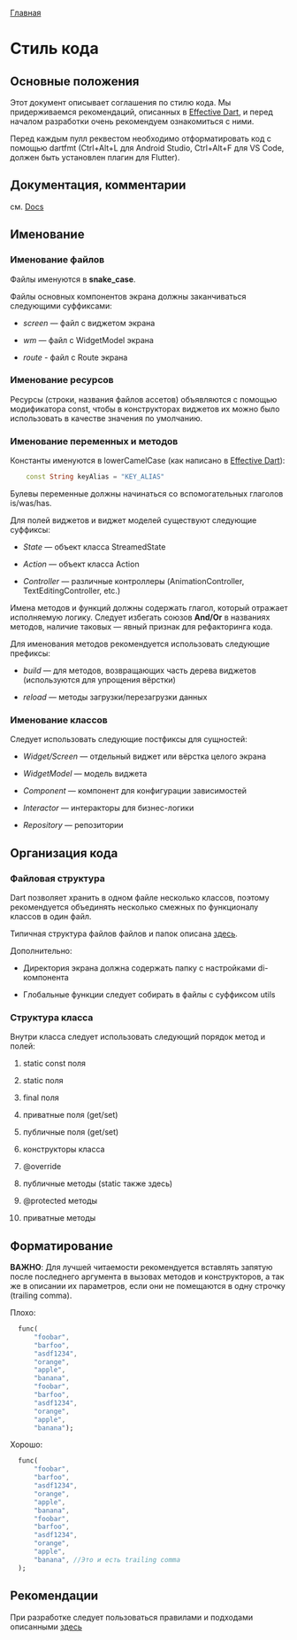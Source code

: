 [Главная](../main.md)

# Стиль кода

## Основные положения

Этот документ описывает соглашения по стилю кода. Мы придерживаемся рекомендаций,
описанных в [Effective Dart](https://www.dartlang.org/guides/language/effective-dart),
и перед началом разработки очень рекомендуем ознакомиться с ними.

Перед каждым пулл реквестом необходимо отформатировать код с помощью dartfmt
(Ctrl+Alt+L для Android Studio, Ctrl+Alt+F для VS Code, должен быть установлен плагин для Flutter).

## Документация, комментарии

см. [Docs](https://www.dartlang.org/guides/language/effective-dart/documentation)

## Именование

### Именование файлов

Файлы именуются в **snake_case**.

Файлы основных компонентов экрана должны заканчиваться следующими суффиксами:

- *screen* — файл с виджетом экрана

- *wm* — файл с WidgetModel экрана

- *route* - файл c Route экрана

### Именование ресурсов

 Ресурсы (строки, названия файлов ассетов) объявляются с помощью модификатора const,
 чтобы в конструкторах виджетов их можно было использовать в качестве значения по умолчанию.

### Именование переменных и методов

 Константы именуются в lowerCamelCase (как написано в [Effective Dart](https://dart.dev/guides/language/effective-dart/style#prefer-using-lowercamelcase-for-constant-names)):
```dart
    const String keyAlias = "KEY_ALIAS"
```

 Булевы переменные должны начинаться со вспомогательных глаголов is/was/has.
 
 Для полей виджетов и виджет моделей существуют следующие суффиксы:

   - *State* — объект класса StreamedState
   
   - *Action* — объект класса Action
   
   - *Controller* — различные контроллеры (AnimationController, TextEditingController, etc.)
   
 Имена методов и функций должны содержать глагол, который отражает исполняемую логику. Следует избегать союзов **And/Or** в названиях методов,
 наличие таковых — явный признак для рефакторинга кода.
 
 Для именования методов рекомендуется использовать следующие префиксы:
 
 - *build* — для методов, возвращающих часть дерева виджетов (используются для упрощения вёрстки)
 
 - *reload* — методы загрузки/перезагрузки данных
 
### Именование классов

Следует использовать следующие постфиксы для сущностей:

- *Widget/Screen* — отдельный виджет или вёрстка целого экрана

- *WidgetModel* — модель виджета

- *Component* — компонент для конфигурации зависимостей

- *Interactor* — интеракторы для бизнес-логики

- *Repository* — репозитории

## Организация кода

### Файловая структура

Dart позволяет хранить в одном файле несколько классов, поэтому рекомендуется объединять несколько смежных по функционалу классов в один файл.

Типичная структура файлов файлов и папок описана [здесь](structure.md).

Дополнительно:

  - Директория экрана должна содержать папку с настройками di-компонента
  
  - Глобальные функции следует собирать в файлы с суффиксом utils
    
### Структура класса

Внутри класса следует использовать следующий порядок метод и полей:
1. static const поля

1. static поля

1. final поля

1. приватные поля (get/set)

1. публичные поля (get/set)

1. конструкторы класса

1. @override

1. публичные методы (static также здесь)

1. @protected методы

1. приватные методы

## Форматирование

**ВАЖНО**: Для лучшей читаемости рекомендуется вставлять запятую после последнего аргумента в вызовах методов и конструкторов, а так же в описании их параметров, если они не помещаются в одну строчку (trailing comma).

Плохо:
```dart
  func(
      "foobar",
      "barfoo",
      "asdf1234",
      "orange",
      "apple",
      "banana",
      "foobar",
      "barfoo",
      "asdf1234",
      "orange",
      "apple",
      "banana");
```
Хорошо:
```dart
  func(
      "foobar",
      "barfoo",
      "asdf1234",
      "orange",
      "apple",
      "banana",
      "foobar",
      "barfoo",
      "asdf1234",
      "orange",
      "apple",
      "banana", //Это и есть trailing comma
  );
```


## Рекомендации

При разработке следует пользоваться правилами и подходами описанными [здесь](https://www.dartlang.org/guides/language/effective-dart/design)



